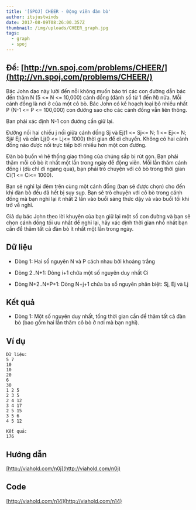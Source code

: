 ```yaml
---
title: '[SPOJ] CHEER - Động viên đàn bò'
author: itsjustwinds
date: 2017-08-09T08:26:00.357Z
thumbnail: /img/uploads/CHEER_graph.jpg
tags:
  - graph
  - spoj
---
```

## Đề: [http://vn.spoj.com/problems/CHEER/](http://vn.spoj.com/problems/CHEER/)


Bác John dạo này lười đến nỗi không muốn bảo trì các con đường dẫn bác đến thăm N \(5 &lt;= N &lt;= 10,000\) cánh đồng \(đánh số từ 1 đến N\) nữa. Mỗi cánh đồng là nơi ở của một cô bò. Bác John có kế hoạch loại bỏ nhiều nhất P \(N-1 &lt;= P &lt;= 100,000\) con đường sao cho các cánh đồng vẫn liên thông.

Ban phải xác định N-1 con đường cần giữ lại.

Đường nối hai chiều j nối giữa cánh đồng Sj và Ej\(1 &lt;= Sj&lt;= N; 1 &lt;= Ej&lt;= N; Sj\# Ej\) và cần Lj\(0 &lt;= Lj&lt;= 1000\) thời gian để di chuyển. Không có hai cánh đồng nào được nối trực tiếp bởi nhiều hơn một con đường.

Đàn bò buồn vì hệ thống giao thông của chúng sắp bị rút gọn. Bạn phải thăm mỗi cô bò ít nhất một lần trong ngày để động viên. Mỗi lần thăm cánh đồng i \(dù chỉ đi ngang qua\), bạn phải trò chuyện với cô bò trong thời gian Ci\(1 &lt;= Ci&lt;= 1000\).

Bạn sẽ nghỉ lại đêm trên cùng một cánh đồng \(bạn sẽ được chọn\) cho đến khi đàn bò đều đã hết bị suy sụp. Bạn sẽ trò chuyện với cô bò trong cánh đồng mà bạn nghỉ lại ít nhất 2 lần vào buổi sáng thức dậy và vào buổi tối khi trở về nghỉ.

Giả dụ bác John theo lời khuyên của bạn giữ lại một số con đường và bạn sẽ chọn cánh đồng tối ưu nhất để nghỉ lại, hãy xác định thời gian nhỏ nhất bạn cần để thăm tất cả đàn bò ít nhất một lần trong ngày.

## Dữ liệu

* Dòng 1: Hai số nguyên N và P cách nhau bởi khoảng trắng

* Dòng 2..N+1: Dòng i+1 chứa một số nguyên duy nhất Ci

* Dòng N+2..N+P+1: Dòng N+j+1 chứa ba số nguyên phân biệt: Sj, Ej và Lj

## Kết quả

* Dòng 1: Một số nguyên duy nhất, tổng thời gian cần để thăm tất cả đàn bò \(bao gồm hai lần thăm cô bò ở nơi mà bạn nghỉ\).

## Ví dụ

```
Dữ liệu:
5 7
10
10
20
6
30
1 2 5
2 3 5
2 4 12
3 4 17
2 5 15
3 5 6
4 5 12

Kết quả:
176
```

## Hướng dẫn

[http://viahold.com/n0j](http://viahold.com/n0j)

## Code

[http://viahold.com/n14](http://viahold.com/n14)

